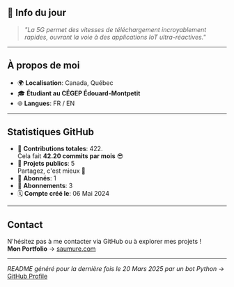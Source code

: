 

## 💭 Info du jour
> *"La 5G permet des vitesses de téléchargement incroyablement rapides, ouvrant la voie à des applications IoT ultra-réactives."*

---

## À propos de moi
- 🌍 **Localisation**: Canada, Québec
- 🎓 **Étudiant au CÉGEP Édouard-Montpetit**
- 🌐 **Langues**: FR / EN

---

## Statistiques GitHub
- 🧮 **Contributions totales**: 422.  
  Cela fait **42.20 commits par mois** 😎
- 📂 **Projets publics**: 5  
  Partagez, c'est mieux 🤝
- 👥 **Abonnés**: 1
- 👀 **Abonnements**: 3
- 🗓️ **Compte créé le**: 06 Mai 2024

---

## Contact
N'hésitez pas à me contacter via GitHub ou à explorer mes projets !  
**Mon Portfolio** -> [saumure.com](https://saumure.com)

---

*README généré pour la dernière fois le 20 Mars 2025 par un bot Python* -> [GitHub Profile](https://github.com/HenriSaumure/HenriSaumure)
